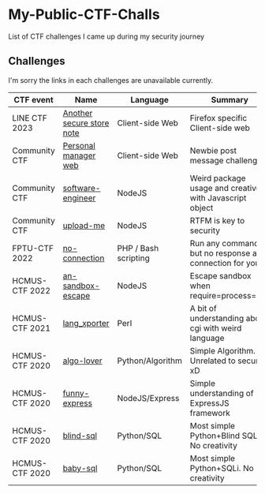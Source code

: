 # My-Public-CTF-Challs

List of CTF challenges I came up during my security journey

## Challenges

I'm sorry the links in each challenges are unavailable currently.

CTF event | Name | Language | Summary | Level
| --- | --- | --- | --- | --- |
LINE CTF 2023 | [Another secure store note](./line-ctf-2023/another-secure-store-note/) | Client-side Web | Firefox specific Client-side web | 💀💀💀💀💀 |
Community CTF | [Personal manager web](./community-ctf/post-message/) | Client-side Web | Newbie post message challenge | 💀💀 |
Community CTF | [software-engineer](./community-ctf/software-engineer/) | NodeJS | Weird package usage and creative with Javascript object | 💀💀💀 |
Community CTF | [upload-me](./community-ctf/upload-me/) | NodeJS | RTFM is key to security | 💀💀💀 |
FPTU-CTF 2022 | [no-connection](./fptu-2022/no-connection) | PHP / Bash scripting | Run any command but no response and connection for you | 💀💀💀 |
HCMUS-CTF 2022 | [an-sandbox-escape](./hcmus-2022/an-sandbox-escape) | NodeJS | Escape sandbox when require=process=null | 💀💀💀 |
HCMUS-CTF 2021 | [lang_xporter](./hcmus-2021/lang_xporter) | Perl | A bit of understanding about cgi with weird language | 💀💀💀 |
HCMUS-CTF 2020 | [algo-lover](./hcmus-2020/algo-lover) | Python/Algorithm | Simple Algorithm. Unrelated to security xD | 💀 |
HCMUS-CTF 2020 | [funny-express](./hcmus-2020/funny-express) | NodeJS/Express | Simple understanding of ExpressJS framework | 💀💀 |
HCMUS-CTF 2020 | [blind-sql](./hcmus-2020/blind-sql) | Python/SQL | Most simple Python+Blind SQLi. No creativity | 💀
HCMUS-CTF 2020 | [baby-sql](./hcmus-2020/baby-sql) | Python/SQL | Most simple Python+SQLi. No creativity | 💀
